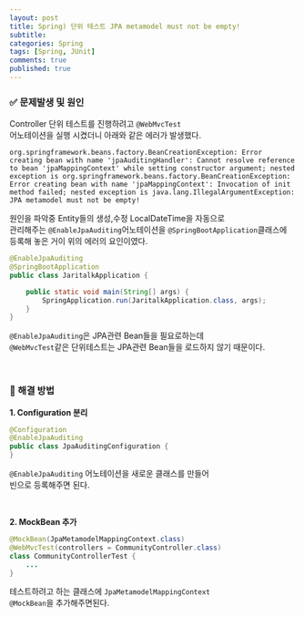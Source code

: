 ```yaml
---
layout: post
title: Spring) 단위 테스트 JPA metamodel must not be empty! 
subtitle: 
categories: Spring
tags: [Spring, JUnit]
comments: true
published: true
---
```



### ✅ 문제발생 및 원인

Controller 단위 테스트를 진행하려고 `@WebMvcTest`  
어노테이션을 실행 시켰더니 아래와 같은 에러가 발생했다.  

```text
org.springframework.beans.factory.BeanCreationException: Error creating bean with name 'jpaAuditingHandler': Cannot resolve reference to bean 'jpaMappingContext' while setting constructor argument; nested exception is org.springframework.beans.factory.BeanCreationException: Error creating bean with name 'jpaMappingContext': Invocation of init method failed; nested exception is java.lang.IllegalArgumentException: JPA metamodel must not be empty!
```

원인을 파악중 Entity들의 생성,수정 LocalDateTime을 자동으로  
관리해주는 `@EnableJpaAuditing`어노테이션을 `@SpringBootApplication`클래스에  
등록해 놓은 거이 위의 에러의 요인이였다.  

```java
@EnableJpaAuditing
@SpringBootApplication
public class JaritalkApplication {

	public static void main(String[] args) {
		SpringApplication.run(JaritalkApplication.class, args);
	}
}
```

`@EnableJpaAuditing`은 JPA관련 Bean들을 필요로하는데   
`@WebMvcTest`같은 단위테스트는 JPA관련 Bean들을 로드하지 않기 때문이다.  


<br/> 

### 📌 해결 방법   

**1. Configuration 분리**  

```java
@Configuration
@EnableJpaAuditing
public class JpaAuditingConfiguration {  
}
```

`@EnableJpaAuditing` 어노테이션을 새로운 클래스를 만들어  
빈으로 등록해주면 된다.  

<br/>  

**2. MockBean 추가**  

```java
@MockBean(JpaMetamodelMappingContext.class)
@WebMvcTest(controllers = CommunityController.class)
class CommunityControllerTest {
    ...
}
```
테스트하려고 하는 클래스에 `JpaMetamodelMappingContext`   
`@MockBean`을 추가해주면된다.  







[문제 해결 참고 블로그]: https://xlffm3.github.io/spring%20&%20spring%20boot/JPAError/